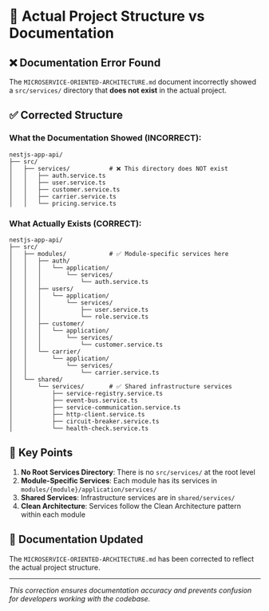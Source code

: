 # 📁 Actual Project Structure vs Documentation

## ❌ **Documentation Error Found**

The `MICROSERVICE-ORIENTED-ARCHITECTURE.md` document incorrectly showed a `src/services/` directory that **does not exist** in the actual project.

## ✅ **Corrected Structure**

### **What the Documentation Showed (INCORRECT):**
```
nestjs-app-api/
├── src/
│   ├── services/           # ❌ This directory does NOT exist
│   │   ├── auth.service.ts
│   │   ├── user.service.ts
│   │   ├── customer.service.ts
│   │   ├── carrier.service.ts
│   │   └── pricing.service.ts
```

### **What Actually Exists (CORRECT):**
```
nestjs-app-api/
├── src/
│   ├── modules/            # ✅ Module-specific services here
│   │   ├── auth/
│   │   │   └── application/
│   │   │       └── services/
│   │   │           └── auth.service.ts
│   │   ├── users/
│   │   │   └── application/
│   │   │       └── services/
│   │   │           ├── user.service.ts
│   │   │           └── role.service.ts
│   │   ├── customer/
│   │   │   └── application/
│   │   │       └── services/
│   │   │           └── customer.service.ts
│   │   └── carrier/
│   │       └── application/
│   │           └── services/
│   │               └── carrier.service.ts
│   └── shared/
│       └── services/       # ✅ Shared infrastructure services
│           ├── service-registry.service.ts
│           ├── event-bus.service.ts
│           ├── service-communication.service.ts
│           ├── http-client.service.ts
│           ├── circuit-breaker.service.ts
│           └── health-check.service.ts
```

## 🎯 **Key Points**

1. **No Root Services Directory**: There is no `src/services/` at the root level
2. **Module-Specific Services**: Each module has its services in `modules/{module}/application/services/`
3. **Shared Services**: Infrastructure services are in `shared/services/`
4. **Clean Architecture**: Services follow the Clean Architecture pattern within each module

## 📝 **Documentation Updated**

The `MICROSERVICE-ORIENTED-ARCHITECTURE.md` has been corrected to reflect the actual project structure.

---

*This correction ensures documentation accuracy and prevents confusion for developers working with the codebase.*







